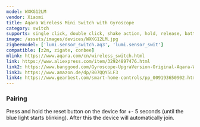 ```yaml
---
model: WXKG12LM
vendor: Xiaomi
title: Aqara Wireless Mini Switch with Gyroscope
category: switch
supports: single click, double click, shake action, hold, release, battery
image: /assets/images/devices/WXKG12LM.jpg
zigbeemodel: ['lumi.sensor_switch.aq3', 'lumi.sensor_swit']
compatible: [z2m, zigate, conbee]
mlink: https://www.aqara.com/cn/wireless_switch.html
link: https://www.aliexpress.com/item/32924897476.html
link2: https://www.banggood.com/Gyroscope-UpgraVersion-Original-Aqara-Wireless-Switch-Smart-Home-Remote-Sensor-Switch-p-1290177.html
link3: https://www.amazon.de/dp/B07QQY5LF3
link4: https://www.gearbest.com/smart-home-controls/pp_009193650902.html?wid=1433363
---
```


### Pairing
Press and hold the reset button on the device for +- 5 seconds (until the blue light starts blinking).
After this the device will automatically join. 

